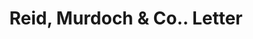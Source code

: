 ---
doi: 10.7916/D8SB5HQ4
date_other: '1922'
date_other_textual: '1922'
form: correspondence
genre:
- Letters (correspondence)
name:
- Reid, Murdoch & Co.
object_in_context_url: https://biggert.cul.columbia.edu/items/view/ave_biggert_00238
subject_hierarchical_geographic:
- Chicago, Illinois, United States
subject_name:
- Reid, Murdoch & Co.
title: Reid, Murdoch & Co.. Letter
sort_title: Reid, Murdoch & Co.. Letter
call_number: ave_biggert_00238
coordinates:
- 41.83694444444445,-87.68472222222222
pid: ave_biggert_00238
identifiers: ave_biggert_00238
thumbnail: https://derivativo-3.library.columbia.edu/iiif/2/ldpd:345032/full/!256,256/0/native.jpg
permalink: "/biggert/ave_biggert_00238/"
layout: iiif-image-page
---